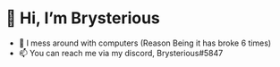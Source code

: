 # 👋 Hi, I’m Brysterious
- 👀 I mess around with computers (Reason Being it has broke 6 times)
- 📫 You can reach me via my discord, Brysterious#5847

<!---
Brysterious/Brysterious is a ✨ special ✨ repository because its `README.md` (this file) appears on your GitHub profile.
You can click the Preview link to take a look at your changes.
--->

